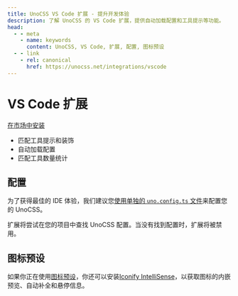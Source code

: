 ```yaml
---
title: UnoCSS VS Code 扩展 - 提升开发体验
description: 了解 UnoCSS 的 VS Code 扩展，提供自动加载配置和工具提示等功能。
head:
  - - meta
    - name: keywords
      content: UnoCSS, VS Code, 扩展, 配置, 图标预设
  - - link
    - rel: canonical
      href: https://unocss.net/integrations/vscode
---
```


# VS Code 扩展

[在市场中安装](https://marketplace.visualstudio.com/items?itemName=antfu.unocss)

- 匹配工具提示和装饰
- 自动加载配置
- 匹配工具数量统计

## 配置

为了获得最佳的 IDE 体验，我们建议您[使用单独的 `uno.config.ts` 文件](/guide/config-file)来配置您的 UnoCSS。

扩展将尝试在您的项目中查找 UnoCSS 配置。当没有找到配置时，扩展将被禁用。

## 图标预设

如果你正在使用[图标预设](/presets/icons)，你还可以安装[Iconify IntelliSense](https://marketplace.visualstudio.com/items?itemName=antfu.iconify)，以获取图标的内嵌预览、自动补全和悬停信息。
